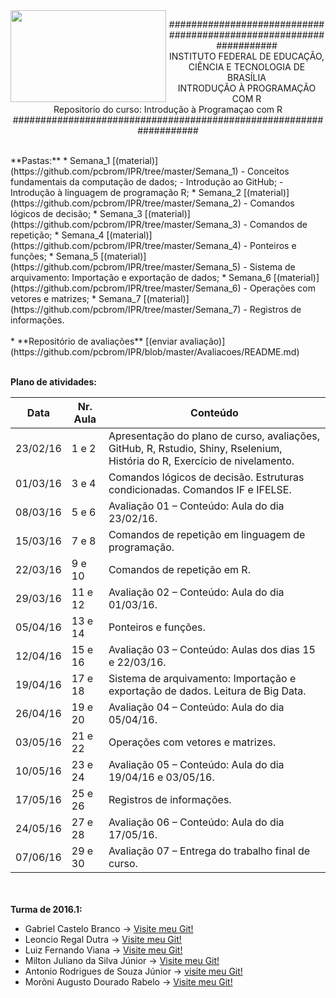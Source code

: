 <img align="left" img src="https://cloud.githubusercontent.com/assets/10408245/13290324/022a1f82-daf2-11e5-8179-00d828bf27a0.jpg" width="249px" height="147px" />

<p align="center">
###################################################################<br>
INSTITUTO FEDERAL DE EDUCAÇÃO, CIÊNCIA E TECNOLOGIA DE BRASÍLIA<br>
INTRODUÇÃO À PROGRAMAÇÃO COM R<br>
Repositorio do curso: Introdução à Programaçao com R<br>
###################################################################
</p>
<br>
**Pastas:**
* Semana_1 [(material)](https://github.com/pcbrom/IPR/tree/master/Semana_1)
  - Conceitos fundamentais da computação de dados;
  - Introdução ao GitHub;
  - Introdução à linguagem de programação R;
* Semana_2 [(material)](https://github.com/pcbrom/IPR/tree/master/Semana_2)
  - Comandos lógicos de decisão;
* Semana_3 [(material)](https://github.com/pcbrom/IPR/tree/master/Semana_3)
  - Comandos de repetição;
* Semana_4 [(material)](https://github.com/pcbrom/IPR/tree/master/Semana_4)
  - Ponteiros e funções;
* Semana_5 [(material)](https://github.com/pcbrom/IPR/tree/master/Semana_5)
  - Sistema de arquivamento: Importação e exportação de dados;
* Semana_6 [(material)](https://github.com/pcbrom/IPR/tree/master/Semana_6)
  - Operações com vetores e matrizes;
* Semana_7 [(material)](https://github.com/pcbrom/IPR/tree/master/Semana_7)
  - Registros de informações.<br><br>
* **Repositório de avaliações** [(enviar avaliação)](https://github.com/pcbrom/IPR/blob/master/Avaliacoes/README.md)<br><br>

**Plano de atividades:**

Data   |   Nr. Aula   |   Conteúdo
---   |   ---   |   ---
23/02/16	|1 e 2	|Apresentação do plano de curso, avaliações, GitHub, R, Rstudio, Shiny, Rselenium, História do R, Exercício de nivelamento.
01/03/16	|3 e 4	|Comandos lógicos de decisão. Estruturas condicionadas. Comandos IF e IFELSE.
08/03/16	|5 e 6	|Avaliação 01 – Conteúdo: Aula do dia 23/02/16.
15/03/16	|7 e 8	|Comandos de repetição em linguagem de programação.
22/03/16	|9 e 10	|Comandos de repetição em R.
29/03/16	|11 e 12	|Avaliação 02 – Conteúdo: Aula do dia 01/03/16.
05/04/16	|13 e 14	|Ponteiros e funções.
12/04/16	|15 e 16	|Avaliação 03 – Conteúdo: Aulas dos dias 15 e 22/03/16.
19/04/16	|17 e 18	|Sistema de arquivamento: Importação e exportação de dados. Leitura de Big Data.
26/04/16	|19 e 20	|Avaliação 04 – Conteúdo: Aula do dia 05/04/16.
03/05/16	|21 e 22	|Operações com vetores e matrizes.
10/05/16	|23 e 24	|Avaliação 05 – Conteúdo: Aula do dia 19/04/16 e 03/05/16.
17/05/16	|25 e 26	|Registros de informações.
24/05/16	|27 e 28	|Avaliação 06 – Conteúdo: Aula do dia 17/05/16.
07/06/16	|29 e 30	|Avaliação 07 – Entrega do trabalho final de curso.

<br><br>**Turma de 2016.1:**
* Gabriel Castelo Branco -> [Visite meu Git!](https://github.com/gcbranco)
* Leoncio Regal Dutra -> [Visite meu Git!](https://github.com/leoncioregal)
* Luiz Fernando Viana -> [Visite meu Git!](https://github.com/lfcviana)
* Milton Juliano da Silva Júnior -> [Visite meu Git!](https://github.com/miltonjuliano)
* Antonio Rodrigues de Souza Júnior -> [visite meu Git!](https://github.com/antoniojr003)
* Morõni Augusto Dourado Rabelo -> [Visite meu Git!](https://github.com/moroniaugusto)
